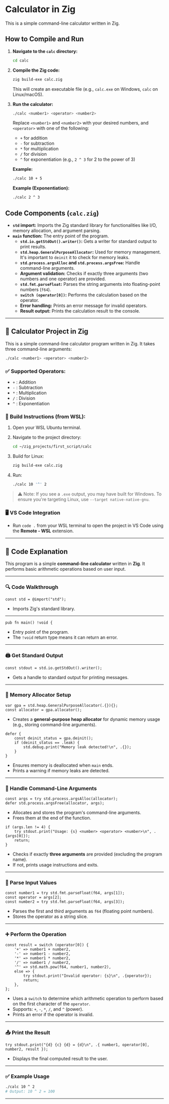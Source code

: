 # Calculator in Zig

This is a simple command-line calculator written in Zig.

## How to Compile and Run

1.  **Navigate to the `calc` directory:**

    ```bash
    cd calc
    ```

2.  **Compile the Zig code:**

    ```bash
    zig build-exe calc.zig
    ```

    This will create an executable file (e.g., `calc.exe` on Windows, `calc` on Linux/macOS).

3.  **Run the calculator:**

    ```bash
    ./calc <number1> <operator> <number2>
    ```

    Replace `<number1>` and `<number2>` with your desired numbers, and `<operator>` with one of the following:
    - `+` for addition
    - `-` for subtraction
    - `*` for multiplication
    - `/` for division
    - `^` for exponentiation (e.g., `2 ^ 3` for 2 to the power of 3)

    **Example:**

    ```bash
    ./calc 10 + 5
    ```

    **Example (Exponentiation):**

    ```bash
    ./calc 2 ^ 3
    ```

## Code Components (`calc.zig`)

-   **`std` import:** Imports the Zig standard library for functionalities like I/O, memory allocation, and argument parsing.
-   **`main` function:** The entry point of the program.
    -   **`std.io.getStdOut().writer()`:** Gets a writer for standard output to print results.
    -   **`std.heap.GeneralPurposeAllocator`:** Used for memory management. It's important to `deinit` it to check for memory leaks.
    -   **`std.process.argsAlloc` and `std.process.argsFree`:** Handle command-line arguments.
    -   **Argument validation:** Checks if exactly three arguments (two numbers and one operator) are provided.
    -   **`std.fmt.parseFloat`:** Parses the string arguments into floating-point numbers (`f64`).
    -   **`switch (operator[0])`:** Performs the calculation based on the operator.
    -   **Error handling:** Prints an error message for invalid operators.
    -   **Result output:** Prints the calculation result to the console.



---

## 📘 Calculator Project in Zig

This is a simple command-line calculator program written in Zig. It takes three command-line arguments:

```bash
./calc <number1> <operator> <number2>
```

### ✅ Supported Operators:

* `+` : Addition
* `-` : Subtraction
* `*` : Multiplication
* `/` : Division
* `^` : Exponentiation

### 🔧 Build Instructions (from WSL):

1. Open your WSL Ubuntu terminal.
2. Navigate to the project directory:

   ```bash
   cd ~/zig_projects/first_script/calc
   ```
3. Build for Linux:

   ```bash
   zig build-exe calc.zig
   ```
4. Run:

   ```bash
   ./calc 10 '^' 2
   ```

> ⚠️ Note: If you see a `.exe` output, you may have built for Windows. To ensure you're targeting Linux, use `--target native-native-gnu`.

### 🖥️ VS Code Integration

* Run `code .` from your WSL terminal to open the project in VS Code using the **Remote - WSL** extension.


---

## 🧠 Code Explanation

This program is a simple **command-line calculator** written in **Zig**. It performs basic arithmetic operations based on user input.

---

### 🔍 Code Walkthrough

```zig
const std = @import("std");
```

* Imports Zig's standard library.

---

```zig
pub fn main() !void {
```

* Entry point of the program.
* The `!void` return type means it can return an error.

---

### 🖨️ Get Standard Output

```zig
const stdout = std.io.getStdOut().writer();
```

* Gets a handle to standard output for printing messages.

---

### 🧠 Memory Allocator Setup

```zig
var gpa = std.heap.GeneralPurposeAllocator(.{}){};
const allocator = gpa.allocator();
```

* Creates a **general-purpose heap allocator** for dynamic memory usage (e.g., storing command-line arguments).

```zig
defer {
    const deinit_status = gpa.deinit();
    if (deinit_status == .leak) {
        std.debug.print("Memory leak detected!\n", .{});
    }
}
```

* Ensures memory is deallocated when `main` ends.
* Prints a warning if memory leaks are detected.

---

### 🧾 Handle Command-Line Arguments

```zig
const args = try std.process.argsAlloc(allocator);
defer std.process.argsFree(allocator, args);
```

* Allocates and stores the program's command-line arguments.
* Frees them at the end of the function.

```zig
if (args.len != 4) {
    try stdout.print("Usage: {s} <number> <operator> <number>\n", .{args[0]});
    return;
}
```

* Checks if exactly **three arguments** are provided (excluding the program name).
* If not, prints usage instructions and exits.

---

### 🔢 Parse Input Values

```zig
const number1 = try std.fmt.parseFloat(f64, args[1]);
const operator = args[2];
const number2 = try std.fmt.parseFloat(f64, args[3]);
```

* Parses the first and third arguments as `f64` (floating point numbers).
* Stores the operator as a string slice.

---

### ➕ Perform the Operation

```zig
const result = switch (operator[0]) {
    '+' => number1 + number2,
    '-' => number1 - number2,
    '*' => number1 * number2,
    '/' => number1 / number2,
    '^' => std.math.pow(f64, number1, number2),
    else => {
        try stdout.print("Invalid operator: {s}\n", .{operator});
        return;
    },
};
```

* Uses a `switch` to determine which arithmetic operation to perform based on the first character of the `operator`.
* Supports: `+`, `-`, `*`, `/`, and `^` (power).
* Prints an error if the operator is invalid.

---

### 📤 Print the Result

```zig
try stdout.print("{d} {c} {d} = {d}\n", .{ number1, operator[0], number2, result });
```

* Displays the final computed result to the user.

---

### ✅ Example Usage

```bash
./calc 10 ^ 2
# Output: 10 ^ 2 = 100
```

---



